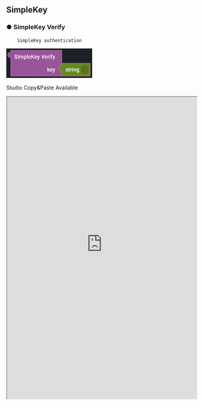 ## SimpleKey

### ● SimpleKey Verify

        SimpleKey authentication

![](../../img/assets/image%20%28260%29.png)

<p class='comment'>Studio Copy&Paste Available</p>
<iframe
    src="https://d1sxhpvag16wqc.cloudfront.net/v3.1.0/authorization/simpleKey_verify"
    width="100%"
    height="800px"
    allow=""
    sandbox="allow-scripts allow-same-origin" />
<div class="display-pdf">
    <p><img src="../../../img/assets/simplekey_verify_example_1.png" alt="" /></p>
    <p><img src="../../../img/assets/simplekey_verify_example_2.png" alt="" /></p>
</div>

### ● Result

```text
{
  "result": "key Verify complete"
}
```
